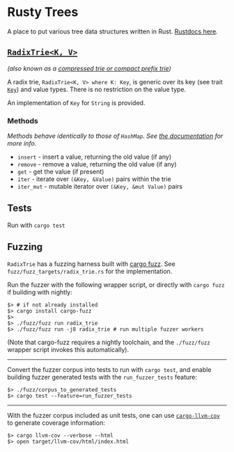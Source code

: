 # Rusty Trees

A place to put various tree data structures written in Rust. [Rustdocs here](https://dymk.github.io/rusty_trees/docs/rusty_trees/).

## [`RadixTrie<K, V>`](https://dymk.github.io/rusty_trees/docs/rusty_trees/radix_trie/struct.RadixTrie.html)

*(also known as a [compressed trie or compact prefix trie](https://en.wikipedia.org/wiki/Radix_tree))*

A radix trie, `RadixTrie<K, V> where K: Key`, is generic over its key (see trait [`Key`](https://dymk.github.io/rusty_trees/docs/rusty_trees/radix_trie/trait.Key.html)) and value types. There is no restriction on the value type.

An implementation of `Key` for `String` is provided.

### Methods
*Methods behave identically to those of `HashMap`. See [the documentation](https://dymk.github.io/rusty_trees/docs/rusty_trees/radix_trie/struct.RadixTrie.html) for more info.*

- `insert` - insert a value, returning the old value (if any)
- `remove` - remove a value, returning the old value (if any)
- `get` - get the value (if present)
- `iter` - iterate over `(&Key, &Value)` pairs within the trie
- `iter_mut` - mutable iterator over `(&Key, &mut Value)` pairs

## Tests

Run with `cargo test`

## Fuzzing

`RadixTrie` has a fuzzing harness built with [cargo fuzz](https://github.com/rust-fuzz/cargo-fuzz). See `fuzz/fuzz_targets/radix_trie.rs` for the implementation.

Run the fuzzer with the following wrapper script, or directly with `cargo fuzz` if building with nightly:
```
$> # if not already installed
$> cargo install cargo-fuzz
$>
$> ./fuzz/fuzz run radix_trie
$> ./fuzz/fuzz run -j8 radix_trie # run multiple fuzzer workers
```

(Note that cargo-fuzz requires a nightly toolchain, and the `./fuzz/fuzz` wrapper script invokes this automatically).

----

Convert the fuzzer corpus into tests to run with `cargo test`, and enable building fuzzer generated tests with the `run_fuzzer_tests` feature:
```
$> ./fuzz/corpus_to_generated_tests
$> cargo test --feature=run_fuzzer_tests
```

---

With the fuzzer corpus included as unit tests, one can use [`cargo-llvm-cov`](https://github.com/taiki-e/cargo-llvm-cov) to generate coverage information:

```
$> cargo llvm-cov --verbose --html
$> open target/llvm-cov/html/index.html
```